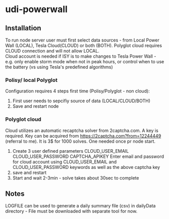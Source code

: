 # udi-powerwall

## Installation
To run node server user must first select data sources - from Local Power Wall (LOCAL),  Tesla Cloud(CLOUD) or both (BOTH).   Polyglot cloud requires CLOUD connection and will not allow LOCAL.  
Cloud account is needed if ISY is to make changes to Tesla Power Wall - e.g. only enable storm mode when not in peak hours, or control when to use the battery (vs using Tesla's predefined algorithms)

### Polisy/ local Polyglot
Configuration requires 4 steps first time (Polisy/Polyglot - non cloud):
1) First user needs to sepcifiy source of data (LOCAL/CLOUD/BOTH) 
2) Save and restart node


### Polyglot cloud
Cloud utilizes an automatic recaptcha solver from 2captcha.com.  A key is required.  Key can be acquired from https://2captcha.com?from=12244449 (referral to me). It is 3$ for 1000 solves.  One needed once pr node start.

1) Create 3 user defined parameters
    CLOUD_USER_EMAIL
    CLOUD_USER_PASSWORD
    CAPTCHA_APIKEY
    Enter email and password for cloud account using CLOUD_USER_EMAIL and CLOUD_USER_PASSWORD keywords as well as the above captcha key
2) save and restart
3) Start and wait 2-3min - solve takes about 30sec to complete 



## Notes 
LOGFILE can be used to generate a daily summary file (csv) in dailyData directory - File must be downloaded with separate tool for now.
